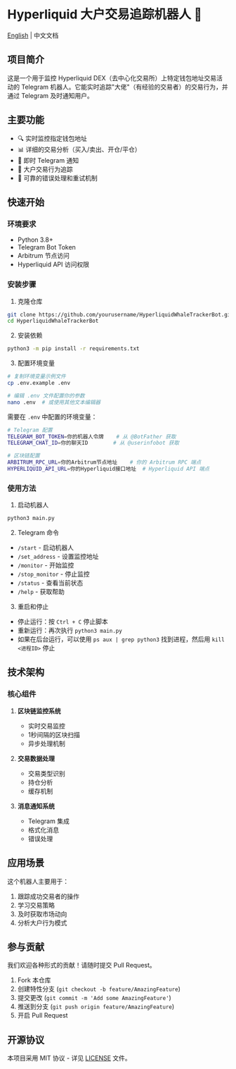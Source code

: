 # Hyperliquid 大户交易追踪机器人 🐋

[English](README.md) | 中文文档

## 项目简介

这是一个用于监控 Hyperliquid DEX（去中心化交易所）上特定钱包地址交易活动的 Telegram 机器人。它能实时追踪"大佬"（有经验的交易者）的交易行为，并通过 Telegram 及时通知用户。

## 主要功能

- 🔍 实时监控指定钱包地址
- 📊 详细的交易分析（买入/卖出、开仓/平仓）
- 💬 即时 Telegram 通知
- 🐳 大户交易行为追踪
- 🔄 可靠的错误处理和重试机制

## 快速开始

### 环境要求

- Python 3.8+
- Telegram Bot Token
- Arbitrum 节点访问
- Hyperliquid API 访问权限

### 安装步骤

1. 克隆仓库
```bash
git clone https://github.com/yourusername/HyperliquidWhaleTrackerBot.git
cd HyperliquidWhaleTrackerBot
```

2. 安装依赖
```bash
python3 -m pip install -r requirements.txt
```

3. 配置环境变量
```bash
# 复制环境变量示例文件
cp .env.example .env

# 编辑 .env 文件配置你的参数
nano .env  # 或使用其他文本编辑器
```

需要在 `.env` 中配置的环境变量：
```bash
# Telegram 配置
TELEGRAM_BOT_TOKEN=你的机器人令牌    # 从 @BotFather 获取
TELEGRAM_CHAT_ID=你的聊天ID        # 从 @userinfobot 获取

# 区块链配置
ARBITRUM_RPC_URL=你的Arbitrum节点地址    # 你的 Arbitrum RPC 端点
HYPERLIQUID_API_URL=你的Hyperliquid接口地址  # Hyperliquid API 端点
```

### 使用方法

1. 启动机器人
```bash
python3 main.py
```

2. Telegram 命令
- `/start` - 启动机器人
- `/set_address` - 设置监控地址
- `/monitor` - 开始监控
- `/stop_monitor` - 停止监控
- `/status` - 查看当前状态
- `/help` - 获取帮助

3. 重启和停止
- 停止运行：按 `Ctrl + C` 停止脚本
- 重新运行：再次执行 `python3 main.py`
- 如果在后台运行，可以使用 `ps aux | grep python3` 找到进程，然后用 `kill <进程ID>` 停止

## 技术架构

### 核心组件

1. **区块链监控系统**
   - 实时交易监控
   - 1秒间隔的区块扫描
   - 异步处理机制

2. **交易数据处理**
   - 交易类型识别
   - 持仓分析
   - 缓存机制

3. **消息通知系统**
   - Telegram 集成
   - 格式化消息
   - 错误处理

## 应用场景

这个机器人主要用于：
1. 跟踪成功交易者的操作
2. 学习交易策略
3. 及时获取市场动向
4. 分析大户行为模式

## 参与贡献

我们欢迎各种形式的贡献！请随时提交 Pull Request。

1. Fork 本仓库
2. 创建特性分支 (`git checkout -b feature/AmazingFeature`)
3. 提交更改 (`git commit -m 'Add some AmazingFeature'`)
4. 推送到分支 (`git push origin feature/AmazingFeature`)
5. 开启 Pull Request

## 开源协议

本项目采用 MIT 协议 - 详见 [LICENSE](LICENSE) 文件。 